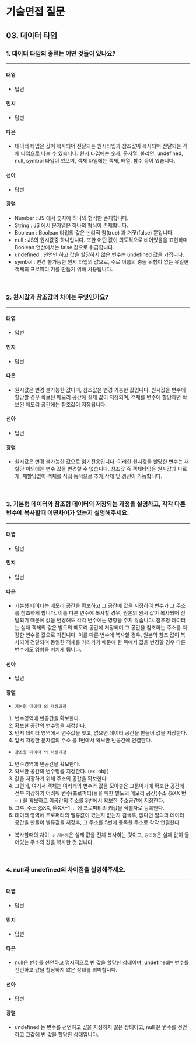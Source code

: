 # 기술면접 질문

## 03. 데이터 타입

### 1. 데이터 타입의 종류는 어떤 것들이 있나요?

<hr>

#### 대엽

- 답변

#### 민지

- 답변

#### 다은

- 데이터 타입은 값이 복사되어 전달되는 원시타입과 참조값이 복사되어 전달되는 객체 타입으로 나눌 수 있습니다. 원시 타입에는 숫자, 문자열, 불리언, undefined, null, symbol 타입이 있으며, 객체 타입에는 객체, 배열, 함수 등이 있습니다.

#### 선아

- 답변

#### 광렬

- Number : JS 에서 숫자에 하나의 형식만 존재합니다.
- String : JS 에서 문자열은 하나의 형식이 존재합니다.
- Boolean : Boolean 타입의 값은 논리적 참(true) 과 거짓(false) 뿐입니다.
- null : JS의 원시값중 하나입니다. 또한 어떤 값이 의도적으로 비어있음을 표현하며 Boolean 연산에서는 false 값으로 취급합니다.
- undefined : 선언만 하고 값을 할당하지 않은 변수는 undefined 값을 가집니다.
- symbol : 변경 불가능한 원시 타입의 값으로, 주로 이름의 충돌 위험이 없는 유일한 객체의 프로퍼티 키를 만들기 위해 사용됩니다.

<br>

### 2. 원시값과 참조값의 차이는 무엇인가요?

<hr>

#### 대엽

- 답변

#### 민지

- 답변

#### 다은

- 원시값은 변경 불가능한 값이며, 참조값은 변경 가능한 값입니다. 원시값을 변수에 할당할 경우 확보된 메모리 공간에 실제 값이 저장되며, 객체를 변수에 할당하면 확보된 메모리 공간에는 참조값이 저장됩니다.

#### 선아

- 답변

#### 광렬

- 원시값은 변경 불가능한 값으로 읽기전용입니다. 이러한 원시값을 할당한 변수는 재할당 이외에는 변수 값을 변경할 수 없습니다. 참조값 즉 객체타입은 원시값과 다르게, 재할당없이 객체를 직접 동적으로 추가,삭제 및 갱신이 가능합니다.

<br>

### 3. 기본형 데이터와 참조형 데이터의 저장되는 과정을 설명하고, 각각 다른 변수에 복사할때 어떤차이가 있는지 설명해주세요.

<hr>

#### 대엽

- 답변

#### 민지

- 답변

#### 다은

- 기본형 데이터는 메모리 공간을 확보하고 그 공간에 값을 저장하여 변수가 그 주소를 참조하게 합니다. 이를 다른 변수에 복사할 경우, 원본의 원시 값이 복사되어 전달되기 때문에 값을 변경해도 각각 변수에는 영향을 주지 않습니다. 참조형 데이터는 실제 객체의 값은 별도의 메모리 공간에 저장되며 그 공간을 참조하는 주소를 저장한 변수를 값으로 가집니다. 이를 다른 변수에 복사할 경우, 원본의 참조 값이 복사되어 전달되며 동일한 객체를 가리키기 때문에 한 쪽에서 값을 변경할 경우 다른 변수에도 영향을 미치게 됩니다.

#### 선아

- 답변

#### 광렬

- `기본형 데이터 의 저장과정`

1. 변수영역에 빈공간을 확보한다.
2. 확보한 공간의 변수명을 지정한다.
3. 먼저 데이터 영역에서 변수값을 찾고, 없으면 데이터 공간을 만들어 값을 저장한다.
4. 앞서 저장한 문자열의 주소 를 1번에서 확보한 빈공간에 연결한다.

- `참조형 데이터 의 저장과정`

1. 변수영역에 빈공간을 확보한다.
2. 확보한 공간의 변수명을 지정한다. (ex. obj )
3. 값을 저장하기 위해 주소의 공간을 확보한다.
4. 그런데, 여기서 객체는 여러개의 변수와 값을 모아놓은 그룹이기에 확보한 공간에 전부 저장하기 어려워 변수(프로퍼티)들을 위한 별도의 메모리 공간(주소 @XX 번 ~ ) 을 확보하고 이공간의 주소를 3번에서 확보한 주소공간에 저장한다.
5. 그후, 주소 @XX, @XX+1 … 에 프로퍼티의 키값을 식별자로 등록한다.
6. 데이터 영역에 프로퍼티의 벨류값이 있는지 없는지 검색후, 없다면 임의의 데이터 공간을 만들어 벨류값을 저장후, 그 주소를 5번에 등록한 주소로 각각 연결한다.

- 복사할때의 차이 → `기본형`은 실제 값을 전체 복사하는 것이고, `참조형`은 실제 값이 들어있는 주소의 값을 복사한 것 입니다.

<br>

### 4. null과 undefined의 차이점을 설명해주세요.

<hr>

#### 대엽

- 답변

#### 민지

- 답변

#### 다은

- null은 변수를 선언하고 명시적으로 빈 값을 할당한 상태이며, undefined는 변수를 선언하고 값을 할당하지 않은 상태를 의미합니다.

#### 선아

- 답변

#### 광렬

- undefined 는 변수를 선언하고 값을 지정하지 않은 상태이고, null 은 변수를 선언하고 그값에 빈 값을 할당한 상태입니다.
